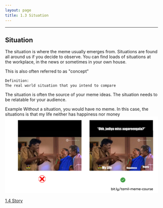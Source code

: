 ```yaml
---
layout: page
title: 1.3 Situation
---
```

---

## Situation
The situation is where the meme usually emerges from. Situations are found all around us if you decide to observe. You can find loads of situations at the workplace, in the news or sometimes in your own house.

This is also often referred to as "concept"

~~~
Definition:
The real world situation that you intend to compare
~~~

The situation is often the source of your meme ideas. The situation needs to be relatable for your audience.

Example
Without a situation, you would have no meme. In this case, the situations is that my life neither has happiness nor money
![](/images/anatomy/situation.png)

<a href = '/14-story/' class ='nav-button'> 1.4 Story </a>

